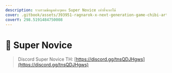 ```yaml
---
description: รวบรวมข้อมูลต่างๆของ Super Novice เท่าที่จะหาได้
cover: .gitbook/assets/393951-ragnarok-x-next-generation-game-chibi-art-4k-pc.jpeg
coverY: 298.5191484750008
---
```


# 👾 Super Novice

> Discord Super Novice TH: [https://discord.gg/tnsQDJHgws](https://discord.gg/tnsQDJHgws)
